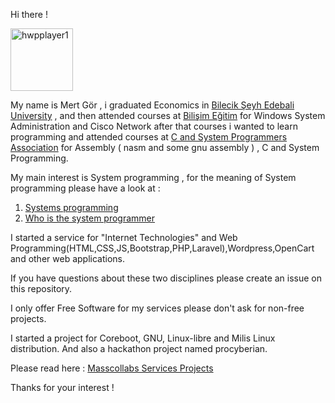 Hi there !

<img src="/pictures/mertgor-large-red.jpeg" alt="hwpplayer1" class="inline" width="100px" height="100px"/>

My name is Mert Gör , i graduated Economics in [Bilecik Şeyh Edebali University](http://bilecik.edu.tr/) , and then attended courses at [Bilişim Eğitim](http://www.bilisimegitim.com/) for Windows System Administration and Cisco Network after that courses i wanted to learn programming and attended courses at [C and System Programmers Association](http://www.csystem.org/) for Assembly ( nasm and some gnu assembly ) , C and System Programming.

My main interest is System programming , for the meaning of System programming please have a look at :

1. [Systems programming](https://en.wikipedia.org/wiki/Systems_programming)
2. [Who is the system programmer](https://www.ibm.com/support/knowledgecenter/zosbasics/com.ibm.zos.zmainframe/zconc_sysprogrole.htm)

I started a service for "Internet Technologies" and Web Programming(HTML,CSS,JS,Bootstrap,PHP,Laravel),Wordpress,OpenCart and other web applications.

If you have questions about these two disciplines please create an issue on this repository.

I only offer Free Software for my services please don't ask for non-free projects.

I started a project for Coreboot, GNU, Linux-libre and Milis Linux distribution. And also a hackathon project named procyberian. 

Please read here : [Masscollabs Services Projects](https://www.masscollabs.com/?page_id=76) 

Thanks for your interest !
